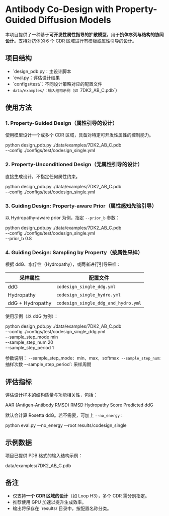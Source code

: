 # Antibody Co-Design with Property-Guided Diffusion Models

本项目提供了一种基于**可开发性属性指导的扩散模型**，用于**抗体序列与结构的协同设计**。支持对抗体的 6 个 CDR 区域进行有模板或属性引导的设计。


## 项目结构

* `design_pdb.py：主设计脚本
* `eval.py：评估设计结果
* `configs/test/：不同设计策略对应的配置文件
* `data/examples/：输入结构示例（如 `7DK2_AB_C.pdb`）

## 使用方法

### 1. Property-Guided Design（属性引导的设计）

使用模型设计一个或多个 CDR 区域，具备对特定可开发性属性的控制能力。

python design_pdb.py ./data/examples/7DK2_AB_C.pdb \
  --config ./configs/test/codesign_single.yml


### 2. Property-Unconditioned Design（无属性引导的设计）

直接生成设计，不指定任何属性约束。

python design_pdb.py ./data/examples/7DK2_AB_C.pdb \
  --config ./configs/test/codesign_single.yml

### 3. Guiding Design: Property-aware Prior（属性感知先验引导）

以 Hydropathy-aware prior 为例，指定 `--prior_b` 参数：

python design_pdb.py ./data/examples/7DK2_AB_C.pdb \
  --config ./configs/test/codesign_single.yml \
  --prior_b 0.8


### 4. Guiding Design: Sampling by Property（按属性采样）

根据 ddG、水疗性（Hydropathy），或两者进行引导采样：

| 采样属性             | 配置文件                                |
| ---------------- | ----------------------------------- |
| ddG              | `codesign_single_ddg.yml`           |
| Hydropathy       | `codesign_single_hydro.yml`         |
| ddG + Hydropathy | `codesign_single_ddg_and_hydro.yml` |

使用示例（以 ddG 为例）：

python design_pdb.py ./data/examples/7DK2_AB_C.pdb \
  --config ./configs/test/codesign_single_ddg.yml \
  --sample_step_mode min \
  --sample_step_num 20 \
  --sample_step_period 1

参数说明：
--sample_step_mode`: `min`, `max`, `softmax`
--sample_step_num`: 抽样次数
--sample_step_period`: 采样周期

## 评估指标

评估设计样本的结构质量与功能相关性，包括：

AAR (Antigen-Antibody RMSD)
RMSD
Hydropathy Score
Predicted ddG

默认会计算 Rosetta ddG。若不需要，可加上 `--no_energy`：

python eval.py --no_energy --root results/codesign_single


## 示例数据

项目已提供 PDB 格式的输入结构示例：

data/examples/7DK2_AB_C.pdb


## 备注

* 仅支持**一个 CDR 区域的设计**（如 Loop H3），多个 CDR 需分别指定。
* 推荐使用 GPU 加速以提升生成效率。
* 输出将保存在 `results/ 目录中，按配置名称分类。


